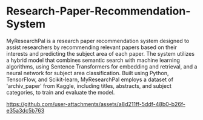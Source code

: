 # Research-Paper-Recommendation-System

MyResearchPal is a research paper recommendation system designed to assist researchers by recommending relevant papers based on their interests and predicting the subject area of each paper. The system utilizes a hybrid model that combines semantic search with machine learning algorithms, using Sentence Transformers for embedding and retrieval, and a neural network for subject area classification. Built using Python, TensorFlow, and Scikit-learn, MyResearchPal employs a dataset of 'archiv_paper' from Kaggle, including titles, abstracts, and subject categories, to train and evaluate the model.



https://github.com/user-attachments/assets/a8d211ff-5ddf-48b0-b26f-e35a3dc5b763

